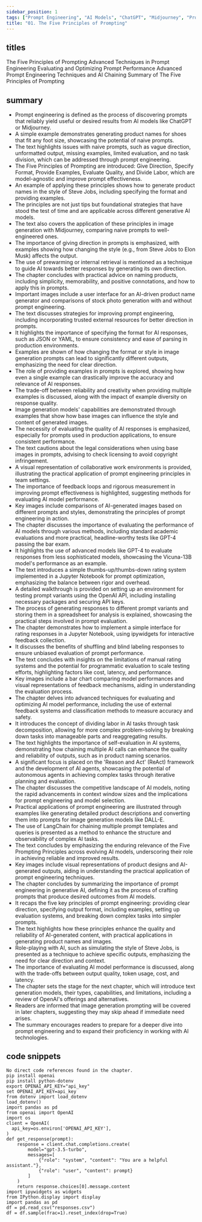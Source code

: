 ```yaml
---
sidebar_position: 1
tags: ["Prompt Engineering", "AI Models", "ChatGPT", "Midjourney", "Product Naming", "JSON Format", "Image Generation", "Quality Evaluation", "OpenAI API", "A/B Testing", "Performance Metrics", "AI Chaining", "Task Decomposition", "Model Evaluation", "LangChain", "Generative AI"]
title: "01. The Five Principles of Prompting"
---
```


## titles

The Five Principles of Prompting Advanced Techniques in Prompt Engineering Evaluating and Optimizing Prompt Performance Advanced Prompt Engineering Techniques and AI Chaining Summary of The Five Principles of Prompting

## summary

- Prompt engineering is defined as the process of discovering prompts that reliably yield useful or desired results from AI models like ChatGPT or Midjourney.
- A simple example demonstrates generating product names for shoes that fit any foot size, showcasing the potential of naive prompts.
- The text highlights issues with naive prompts, such as vague direction, unformatted output, missing examples, limited evaluation, and no task division, which can be addressed through prompt engineering.
- The Five Principles of Prompting are introduced: Give Direction, Specify Format, Provide Examples, Evaluate Quality, and Divide Labor, which are model-agnostic and improve prompt effectiveness.
- An example of applying these principles shows how to generate product names in the style of Steve Jobs, including specifying the format and providing examples.
- The principles are not just tips but foundational strategies that have stood the test of time and are applicable across different generative AI models.
- The text also covers the application of these principles in image generation with Midjourney, comparing naive prompts to well-engineered ones.
- The importance of giving direction in prompts is emphasized, with examples showing how changing the style (e.g., from Steve Jobs to Elon Musk) affects the output.
- The use of prewarming or internal retrieval is mentioned as a technique to guide AI towards better responses by generating its own direction.
- The chapter concludes with practical advice on naming products, including simplicity, memorability, and positive connotations, and how to apply this in prompts.
- Important images include a user interface for an AI-driven product name generator and comparisons of stock photo generation with and without prompt engineering.
- The text discusses strategies for improving prompt engineering, including incorporating trusted external resources for better direction in prompts.
- It highlights the importance of specifying the format for AI responses, such as JSON or YAML, to ensure consistency and ease of parsing in production environments.
- Examples are shown of how changing the format or style in image generation prompts can lead to significantly different outputs, emphasizing the need for clear direction.
- The role of providing examples in prompts is explored, showing how even a single example can drastically improve the accuracy and relevance of AI responses.
- The trade-off between reliability and creativity when providing multiple examples is discussed, along with the impact of example diversity on response quality.
- Image generation models' capabilities are demonstrated through examples that show how base images can influence the style and content of generated images.
- The necessity of evaluating the quality of AI responses is emphasized, especially for prompts used in production applications, to ensure consistent performance.
- The text cautions about the legal considerations when using base images in prompts, advising to check licensing to avoid copyright infringement.
- A visual representation of collaborative work environments is provided, illustrating the practical application of prompt engineering principles in team settings.
- The importance of feedback loops and rigorous measurement in improving prompt effectiveness is highlighted, suggesting methods for evaluating AI model performance.
- Key images include comparisons of AI-generated images based on different prompts and styles, demonstrating the principles of prompt engineering in action.
- The chapter discusses the importance of evaluating the performance of AI models through various methods, including standard academic evaluations and more practical, headline-worthy tests like GPT-4 passing the bar exam.
- It highlights the use of advanced models like GPT-4 to evaluate responses from less sophisticated models, showcasing the Vicuna-13B model's performance as an example.
- The text introduces a simple thumbs-up/thumbs-down rating system implemented in a Jupyter Notebook for prompt optimization, emphasizing the balance between rigor and overhead.
- A detailed walkthrough is provided on setting up an environment for testing prompt variants using the OpenAI API, including installing necessary packages and securing API keys.
- The process of generating responses to different prompt variants and storing them in a spreadsheet for analysis is explained, showcasing the practical steps involved in prompt evaluation.
- The chapter demonstrates how to implement a simple interface for rating responses in a Jupyter Notebook, using ipywidgets for interactive feedback collection.
- It discusses the benefits of shuffling and blind labeling responses to ensure unbiased evaluation of prompt performance.
- The text concludes with insights on the limitations of manual rating systems and the potential for programmatic evaluation to scale testing efforts, highlighting factors like cost, latency, and performance.
- Key images include a bar chart comparing model performances and visual representations of feedback mechanisms, aiding in understanding the evaluation process.
- The chapter delves into advanced techniques for evaluating and optimizing AI model performance, including the use of external feedback systems and classification methods to measure accuracy and safety.
- It introduces the concept of dividing labor in AI tasks through task decomposition, allowing for more complex problem-solving by breaking down tasks into manageable parts and reaggregating results.
- The text highlights the importance of self-evaluation in AI systems, demonstrating how chaining multiple AI calls can enhance the quality and reliability of outputs, such as in product naming scenarios.
- A significant focus is placed on the 'Reason and Act' (ReAct) framework and the development of AI agents, showcasing the potential of autonomous agents in achieving complex tasks through iterative planning and evaluation.
- The chapter discusses the competitive landscape of AI models, noting the rapid advancements in context window sizes and the implications for prompt engineering and model selection.
- Practical applications of prompt engineering are illustrated through examples like generating detailed product descriptions and converting them into prompts for image generation models like DALL-E.
- The use of LangChain for chaining multiple prompt templates and queries is presented as a method to enhance the structure and observability of complex AI tasks.
- The text concludes by emphasizing the enduring relevance of the Five Prompting Principles across evolving AI models, underscoring their role in achieving reliable and improved results.
- Key images include visual representations of product designs and AI-generated outputs, aiding in understanding the practical application of prompt engineering techniques.
- The chapter concludes by summarizing the importance of prompt engineering in generative AI, defining it as the process of crafting prompts that produce desired outcomes from AI models.
- It recaps the five key principles of prompt engineering: providing clear direction, specifying output format, including examples, setting up evaluation systems, and breaking down complex tasks into simpler prompts.
- The text highlights how these principles enhance the quality and reliability of AI-generated content, with practical applications in generating product names and images.
- Role-playing with AI, such as simulating the style of Steve Jobs, is presented as a technique to achieve specific outputs, emphasizing the need for clear direction and context.
- The importance of evaluating AI model performance is discussed, along with the trade-offs between output quality, token usage, cost, and latency.
- The chapter sets the stage for the next chapter, which will introduce text generation models, their types, capabilities, and limitations, including a review of OpenAI's offerings and alternatives.
- Readers are informed that image generation prompting will be covered in later chapters, suggesting they may skip ahead if immediate need arises.
- The summary encourages readers to prepare for a deeper dive into prompt engineering and to expand their proficiency in working with AI technologies.

## code snippets
```
No direct code references found in the chapter.
pip install openai
pip install python-dotenv
export OPENAI_API_KEY="api_key"
set OPENAI_API_KEY=api_key
from dotenv import load_dotenv
load_dotenv()
import pandas as pd
from openai import OpenAI
import os
client = OpenAI(
  api_key=os.environ['OPENAI_API_KEY'],
)
def get_response(prompt):
    response = client.chat.completions.create(
        model="gpt-3.5-turbo",
        messages=[
            {"role": "system", "content": "You are a helpful assistant."},
            {"role": "user", "content": prompt}
        ]
    )
    return response.choices[0].message.content
import ipywidgets as widgets
from IPython.display import display
import pandas as pd
df = pd.read_csv("responses.csv")
df = df.sample(frac=1).reset_index(drop=True)
```
